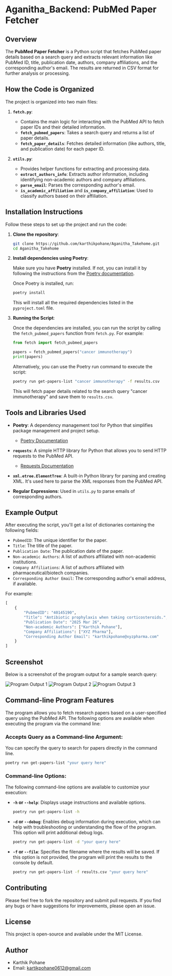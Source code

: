 # Aganitha_Backend: PubMed Paper Fetcher

## Overview

The **PubMed Paper Fetcher** is a Python script that fetches PubMed paper details based on a search query and extracts relevant information like PubMed ID, title, publication date, authors, company affiliations, and the corresponding author's email. The results are returned in CSV format for further analysis or processing.

## How the Code is Organized

The project is organized into two main files:

1. **`fetch.py`**:
   - Contains the main logic for interacting with the PubMed API to fetch paper IDs and their detailed information.
   - **`fetch_pubmed_papers`**: Takes a search query and returns a list of paper details.
   - **`fetch_paper_details`**: Fetches detailed information (like authors, title, and publication date) for each paper ID.

2. **`utils.py`**:
   - Provides helper functions for extracting and processing data.
   - **`extract_authors_info`**: Extracts author information, including identifying non-academic authors and company affiliations.
   - **`parse_email`**: Parses the corresponding author's email.
   - **`is_academic_affiliation`** and **`is_company_affiliation`**: Used to classify authors based on their affiliation.

## Installation Instructions

Follow these steps to set up the project and run the code:

1. **Clone the repository**:

   ```bash
   git clone https://github.com/karthikpohane/Aganitha_Takehome.git
   cd Aganitha_Takehome
   ```

2. **Install dependencies using Poetry**:

   Make sure you have **Poetry** installed. If not, you can install it by following the instructions from the [Poetry documentation](https://python-poetry.org/docs/#installation).

   Once Poetry is installed, run:

   ```bash
   poetry install
   ```

   This will install all the required dependencies listed in the `pyproject.toml` file.

3. **Running the Script**:

   Once the dependencies are installed, you can run the script by calling the `fetch_pubmed_papers` function from `fetch.py`. For example:

   ```Python
   from fetch import fetch_pubmed_papers

   papers = fetch_pubmed_papers("cancer immunotherapy")
   print(papers)
   ```

   Alternatively, you can use the Poetry run command to execute the script:

   ```bash
   poetry run get-papers-list "cancer immunotherapy" -f results.csv
   ```

   This will fetch paper details related to the search query "cancer immunotherapy" and save them to `results.csv`.

## Tools and Libraries Used

- **Poetry**: A dependency management tool for Python that simplifies package management and project setup.
  - [Poetry Documentation](https://python-poetry.org/docs/)

- **`requests`**: A simple HTTP library for Python that allows you to send HTTP requests to the PubMed API.
  - [Requests Documentation](https://docs.python-requests.org/en/latest/)
  
- **`xml.etree.ElementTree`**: A built-in Python library for parsing and creating XML. It's used here to parse the XML responses from the PubMed API.

- **Regular Expressions**: Used in `utils.py` to parse emails of corresponding authors.

## Example Output

After executing the script, you'll get a list of dictionaries containing the following fields:

- `PubmedID`: The unique identifier for the paper.
- `Title`: The title of the paper.
- `Publication Date`: The publication date of the paper.
- `Non-academic Authors`: A list of authors affiliated with non-academic institutions.
- `Company Affiliations`: A list of authors affiliated with pharmaceutical/biotech companies.
- `Corresponding Author Email`: The corresponding author's email address, if available.

For example:

```Python
[
    {
        "PubmedID": "40145190",
        "Title": "Antibiotic prophylaxis when taking corticosteroids.",
        "Publication Date": "2025 Mar 26",
        "Non-academic Authors": ["Karthik Pohane"],
        "Company Affiliations": ["XYZ Pharma"],
        "Corresponding Author Email": "karthikpohane@xyzpharma.com"
    }
]
```

## Screenshot

Below is a screenshot of the program output for a sample search query:

![Program Output 1](https://github.com/user-attachments/assets/b5cd52a3-730a-4431-95ed-0f1698b14936)
![Program Output 2](https://github.com/user-attachments/assets/e39b0a83-2810-4c2d-a716-6419223ee0bd)
![Program Output 3](https://github.com/user-attachments/assets/fa52068c-87aa-4cf7-8b1d-c0184e5165d2)

## Command-line Program Features

The program allows you to fetch research papers based on a user-specified query using the PubMed API. The following options are available when executing the program via the command line:

### Accepts Query as a Command-line Argument:
You can specify the query to search for papers directly in the command line.

```bash
poetry run get-papers-list "your query here"
```

### Command-line Options:
The following command-line options are available to customize your execution:

- **`-h` or `--help`**: Displays usage instructions and available options.

    ```bash
    poetry run get-papers-list -h
    ```

- **`-d` or `--debug`**: Enables debug information during execution, which can help with troubleshooting or understanding the flow of the program. This option will print additional debug logs.

    ```bash
    poetry run get-papers-list -d "your query here"
    ```

- **`-f` or `--file`**: Specifies the filename where the results will be saved. If this option is not provided, the program will print the results to the console by default.

    ```bash
    poetry run get-papers-list -f results.csv "your query here"
    ```

## Contributing

Please feel free to fork the repository and submit pull requests. If you find any bugs or have suggestions for improvements, please open an issue.

## License

This project is open-source and available under the MIT License.

## Author

- Karthik Pohane  
- Email: kartikpohane0612@gmail.com
